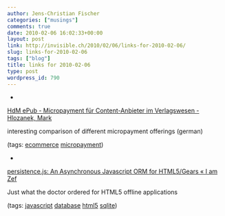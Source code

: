 ```yaml
---
author: Jens-Christian Fischer
categories: ["musings"]
comments: true
date: 2010-02-06 16:02:33+00:00
layout: post
link: http://invisible.ch/2010/02/06/links-for-2010-02-06/
slug: links-for-2010-02-06
tags: ["blog"]
title: links for 2010-02-06
type: post
wordpress_id: 790
---
```


  * 
                

[HdM ePub - Micropayment für Content-Anbieter im Verlagswesen - Hlozanek, Mark](http://opus.bsz-bw.de/hdms/volltexte/2003/149/)


                

interesting comparison of different micropayment offerings (german)


                

(tags: [ecommerce](http://delicious.com/jaycee/ecommerce) [micropayment](http://delicious.com/jaycee/micropayment))


            
  * 
                

[persistence.js: An Asynchronous Javascript ORM for HTML5/Gears «  I am Zef](http://zef.me/2774/persistence-js-an-asynchronous-javascript-orm-for-html5gears)


                

Just what the doctor ordered for HTML5 offline applications


                

(tags: [javascript](http://delicious.com/jaycee/javascript) [database](http://delicious.com/jaycee/database) [html5](http://delicious.com/jaycee/html5) [sqlite](http://delicious.com/jaycee/sqlite))


            
